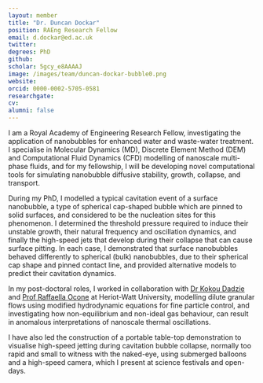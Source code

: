 ```yaml
---
layout: member
title: "Dr. Duncan Dockar"
position: RAEng Research Fellow 
email: d.dockar@ed.ac.uk
twitter: 
degrees: PhD
github: 
scholar: 5gcy_e8AAAAJ
image: /images/team/duncan-dockar-bubble0.png
website: 
orcid: 0000-0002-5705-0581
researchgate: 
cv: 
alumni: false
---
```

I am a Royal Academy of Engineering Research Fellow, investigating the application of nanobubbles for enhanced water and waste-water treatment. I specialise in Molecular Dynamics (MD), Discrete Element Method (DEM) and Computational Fluid Dynamics (CFD) modelling of nanoscale multi-phase fluids, and for my fellowship, I will be developing novel computational tools for simulating nanobubble diffusive stability, growth, collapse, and transport.

During my PhD, I modelled a typical cavitation event of a surface nanobubble, a type of spherical cap-shaped bubble which are pinned to solid surfaces, and considered to be the nucleation sites for this phenomenon. I determined the threshold pressure required to induce their unstable growth, their natural frequency and oscillation dynamics, and finally the high-speed jets that develop during their collapse that can cause surface pitting. In each case, I demonstrated that surface nanobubbles behaved differently to spherical (bulk) nanobubbles, due to their spherical cap shape and pinned contact line, and provided alternative models to predict their cavitation dynamics.

In my post-doctoral roles, I worked in collaboration with [Dr Kokou Dadzie](http://home.eps.hw.ac.uk/~kd102/) and [Prof Raffaella Ocone](https://researchportal.hw.ac.uk/en/persons/raffaella-ocone) at Heriot-Watt University, modelling dilute granular flows using modified hydrodynamic equations for fine particle control, and investigating how non-equilibrium and non-ideal gas behaviour, can result in anomalous interpretations of nanoscale thermal oscillations.

I have also led the construction of a portable table-top demonstration to visualise high-speed jetting during cavitation bubble collapse, normally too rapid and small to witness with the naked-eye, using submerged balloons and a high-speed camera, which I present at science festivals and open-days.

